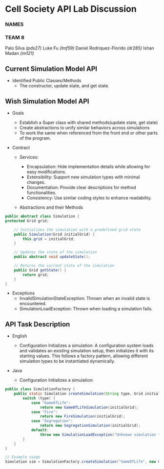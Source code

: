 # Cell Society API Lab Discussion

### NAMES

### TEAM 8

Palo Silva *(pds27)*
Luke Fu *(lmf59)*
Daniel Rodriquez-Florido *(dr285)*
Ishan Madan *(im121)*

## Current Simulation Model API

* Identified Public Classes/Methods
    * The constructor, update state, and get state.

## Wish Simulation Model API

* Goals
    * Establish a Super class with shared methods(update state, get state)
    * Create abstractions to unify similar behaviors across simulations
    * To work the same when referenced from the front end or other parts of the program.

* Contract
    * Services:
        * Encapsulation: Hide implementation details while allowing for easy modifications.
        * Extensibility: Support new simulation types with minimal changes.
        * Documentation: Provide clear descriptions for method functionalities.
        * Consistency: Use similar coding styles to enhance readability.

    * Abstractions and their Methods

```java
public abstract class Simulation {
protected Grid grid;

    // Initializes the simulation with a predefined grid state
    public Simulation(Grid initialGrid) {
        this.grid = initialGrid;
    }

    // Updates the state of the simulation
    public abstract void updateState();

    // Returns the current state of the simulation
    public Grid getState() {
        return grid;
    }
}

```

* Exceptions
    * InvalidSimulationStateException: Thrown when an invalid state is encountered.
    * SimulationLoadException: Thrown when loading a simulation fails.

## API Task Description

* English
    * Configuration Initializes a simulation: A configuration system loads and validates an existing
      simulation setup, then initializes it with its starting values. This follows a factory
      pattern, allowing different simulation types to be instantiated dynamically.


* Java
    * Configuration Initializes a simulation:

```java
public class SimulationFactory {
    public static Simulation createSimulation(String type, Grid initialGrid) throws SimulationLoadException {
        switch (type) {
            case "GameOfLife":
                return new GameOfLifeSimulation(initialGrid);
            case "Fire":
                return new FireSimulation(initialGrid);
            case "Segregation":
                return new SegregationSimulation(initialGrid);
            default:
                throw new SimulationLoadException("Unknown simulation type: " + type);
        }
    }
}

// Example usage
Simulation sim = SimulationFactory.createSimulation("GameOfLife", new Grid());

```
 
 
